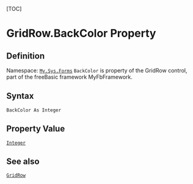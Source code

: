 [TOC]
# GridRow.BackColor Property

## Definition
Namespace: [`My.Sys.Forms`](My.Sys.Forms.md)
`BackColor` is property of the GridRow control, part of the freeBasic framework MyFbFramework.
## Syntax
```freeBasic
BackColor As Integer
```
## Property Value
[`Integer`]("https://www.freebasic.net/wiki/KeyPgInteger")
## See also
[`GridRow`](GridRow.md)

